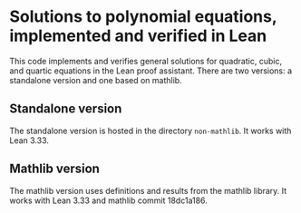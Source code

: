 # Solutions to polynomial equations, implemented and verified in Lean

This code implements and verifies general solutions for quadratic, cubic, and quartic equations in the Lean proof assistant.
There are two versions: a standalone version and one based on mathlib.

## Standalone version

The standalone version is hosted in the directory `non-mathlib`. It works with Lean 3.33.

## Mathlib version

The mathlib version uses definitions and results from the mathlib library. It works with Lean 3.33 and mathlib commit 18dc1a186.
